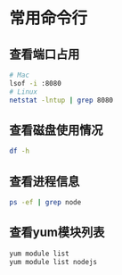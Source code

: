 # 常用命令行

## 查看端口占用

```bash
# Mac
lsof -i :8080
# Linux
netstat -lntup | grep 8080
```

## 查看磁盘使用情况

```bash
df -h
```

## 查看进程信息

```bash
ps -ef | grep node
```

## 查看yum模块列表

```bash
yum module list
yum module list nodejs
```

